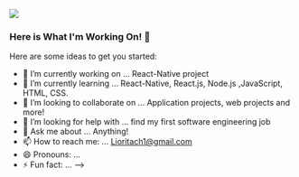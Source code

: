 ![](https://komarev.com/ghpvc/?username=lioritach)
### Here is What I'm Working On! 👋

Here are some ideas to get you started:

- 🔭 I’m currently working on ... React-Native project
- 🌱 I’m currently learning ... React-Native, React.js, Node.js ,JavaScript, HTML, CSS.
- 👯 I’m looking to collaborate on ... Application projects, web projects and more!
- 🤔 I’m looking for help with ... find my first software engineering job
- 💬 Ask me about ... Anything!
- 📫 How to reach me: ... Lioritach1@gmail.com
- 😄 Pronouns: ...
- ⚡ Fun fact: ...
-->
